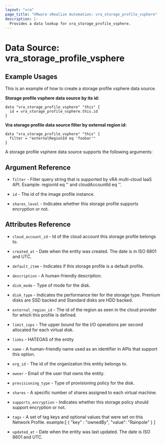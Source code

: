 ```yaml
---
layout: "vra"
page_title: "VMware vRealize Automation: vra_storage_profile_vsphere"
description: |-
  Provides a data lookup for vra_storage_profile_vsphere.
---
```


# Data Source: vra_storage_profile_vsphere
## Example Usages
This is an example of how to create a storage profile vsphere data source.

**Storage profile vsphere data source by its id:**

```hcl
data "vra_storage_profile_vsphere" "this" {
  id = vra_storage_profile_vsphere.this.id
}
```

**Vra storage profile data source filter by external region id:**

```hcl
data "vra_storage_profile_vsphere" "this" {
  filter = "externalRegionId eq 'foobar'"
}
```

A storage profile vsphere data source supports the following arguments:

## Argument Reference

* `filter` - Filter query string that is supported by vRA multi-cloud IaaS API. Example: regionId eq '<regionId>' and cloudAccountId eq '<cloudAccountId>'.

* `id` - The id of the image profile instance.

* `shares_level` - Indicates whether this storage profile supports encryption or not.

## Attributes Reference
* `cloud_account_id` - Id of the cloud account this storage profile belongs to.

* `created_at` - Date when the entity was created. The date is in ISO 6801 and UTC.

* `default_item` - Indicates if this storage profile is a default profile.

* `description` - A human-friendly description.

* `disk_mode` -  Type of mode for the disk.

* `disk_type` -  Indicates the performance tier for the storage type. Premium disks are SSD backed and Standard disks are HDD backed.

* `external_region_id` - The id of the region as seen in the cloud provider for which this profile is defined.

* `limit_iops` - The upper bound for the I/O operations per second allocated for each virtual disk.

* `links` - HATEOAS of the entity

* `name` - A human-friendly name used as an identifier in APIs that support this option.

* `org_id` - The id of the organization this entity belongs to.

* `owner` - Email of the user that owns the entity.

* `provisioning_type` - Type of provisioning policy for the disk.

* `shares` - A specific number of shares assigned to each virtual machine.

* `supports_encryption` - Indicates whether this storage policy should support encryption or not.

* `tags` - A set of tag keys and optional values that were set on this Network Profile.
                      example:[ { "key" : "ownedBy", "value": "Rainpole" } ]

* `updated_at` - Date when the entity was last updated. The date is ISO 8601 and UTC.
